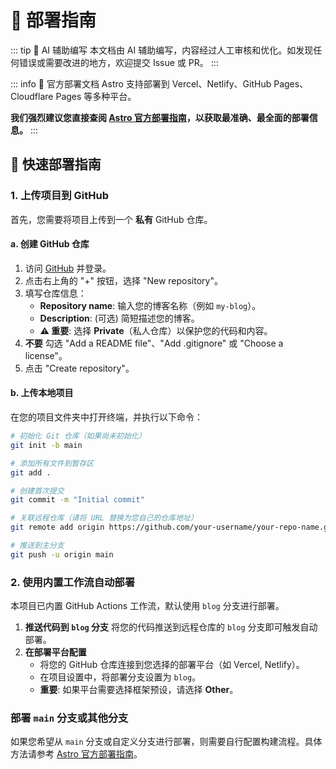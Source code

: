 # 🚀 部署指南

::: tip 🤖 AI 辅助编写
本文档由 AI 辅助编写，内容经过人工审核和优化。如发现任何错误或需要改进的地方，欢迎提交 Issue 或 PR。
:::

::: info 📖 官方部署文档
Astro 支持部署到 Vercel、Netlify、GitHub Pages、Cloudflare Pages 等多种平台。

**我们强烈建议您直接查阅 [Astro 官方部署指南](https://docs.astro.build/zh-cn/guides/deploy/)，以获取最准确、最全面的部署信息。**
:::

## 🚀 快速部署指南

### 1. 上传项目到 GitHub

首先，您需要将项目上传到一个 **私有** GitHub 仓库。

#### a. 创建 GitHub 仓库

1. 访问 [GitHub](https://github.com) 并登录。
2. 点击右上角的 "+" 按钮，选择 "New repository"。
3. 填写仓库信息：
   - **Repository name**: 输入您的博客名称（例如 `my-blog`）。
   - **Description**: (可选) 简短描述您的博客。
   - **⚠️ 重要**: 选择 **Private**（私人仓库）以保护您的代码和内容。
4. **不要** 勾选 "Add a README file"、"Add .gitignore" 或 "Choose a license"。
5. 点击 "Create repository"。

#### b. 上传本地项目

在您的项目文件夹中打开终端，并执行以下命令：

```bash
# 初始化 Git 仓库（如果尚未初始化）
git init -b main

# 添加所有文件到暂存区
git add .

# 创建首次提交
git commit -m "Initial commit"

# 关联远程仓库（请将 URL 替换为您自己的仓库地址）
git remote add origin https://github.com/your-username/your-repo-name.git

# 推送到主分支
git push -u origin main
```

### 2. 使用内置工作流自动部署

本项目已内置 GitHub Actions 工作流，默认使用 `blog` 分支进行部署。

1.  **推送代码到 `blog` 分支**
    将您的代码推送到远程仓库的 `blog` 分支即可触发自动部署。
2.  **在部署平台配置**
    - 将您的 GitHub 仓库连接到您选择的部署平台（如 Vercel, Netlify）。
    - 在项目设置中，将部署分支设置为 `blog`。
    - **重要**: 如果平台需要选择框架预设，请选择 **Other**。

### 部署 `main` 分支或其他分支

如果您希望从 `main` 分支或自定义分支进行部署，则需要自行配置构建流程。具体方法请参考 [Astro 官方部署指南](https://docs.astro.build/zh-cn/guides/deploy/)。